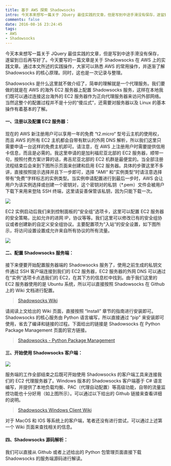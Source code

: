 ```yaml
---
title: 基于 AWS 探索 Shadowsocks
intro: 今天本来想写一篇关于 JQuery 最佳实践的文章，但是写到中途手滑没有保存，遂留到日后再写好了。今天要写的一篇文章是关于 Shadowsocks 在 AWS 上的实践文章。通过本文所述的实践操作，大家可以熟悉 AWS 的常用操作，并逐渐了解 Shadowsocks 的核心原理。同时，这也是一次记录与整理。
comments: false
date: 2016-08-16 23:24:45
tags:
- AWS
- Shadowsocks
---
```



今天本来想写一篇关于 JQuery 最佳实践的文章，但是写到中途手滑没有保存，遂留到日后再写好了。今天要写的一篇文章是关于 Shadowsocks 在 AWS 上的实践文章。通过本文所述的实践操作，大家可以熟悉 AWS 的常用操作，并逐渐了解 Shadowsocks 的核心原理。同时，这也是一次记录与整理。

Shadowsocks 是什么这里就不做介绍了，简单的理解就是一个代理服务。我们要做的就是在 AWS 的海外 EC2 服务器上配置 Shadowsocks 服务，这样在本地我们既可以通过连接这台海外的 EC2 服务器作为正向代理服务器来访问外部网络。当然这整个的配置过程并不是十分的“傻瓜式”，还需要对服务器以及 Linux 的基本操作有着基本的了解。

#### 一、注册以及配置 EC2 服务器：

现在的 AWS 新注册用户可以享用一年的免费 “t2.micro“ 型号云主机的使用权，而且 AWS 的所有 EC2 主机都会自带有默认的外网 DNS 解析，所以我们这里只需要申请一台这样的免费主机即可。请注意，在 AWS 上注册用户时需要提供信用卡信息，而且是必需的。我这里申请的是加利福尼亚北部的 EC2 服务器，顺带一句，按照付费方案计算的话，弗吉尼亚北部的 EC2 机群是最便宜的。当全部注册流程结束后会来到下图所示页面来创建和启用 EC2 服务器。具体的步骤这里不多讲，直接按照提示选择并且下一步即可，选择 “AMI“ 和“实例类型“时请注意选择带有“免费“字样标志的实例类型。当实例申请配置进行到最后一步时，AWS 会让用户为该实例选择或创建一个密钥对，这个密钥对的私钥（*.pem）文件会被用户下载下来用来登陆 SSH 终端，这里请妥善保管该私钥，因为只能下载一次。

![](1.png)

EC2 实例启动后我们来到控制面板的“安全组“选项卡，这里可以配置 EC2 服务器的安全策略，比如允许的进网 IP，协议等等。我们这里可以修改已有的安全组协议或者创建新的自定义安全组协议。主要配置项为“入站“的安全设置，如下图所示，将访问设置设置成允许来自所有协议的所有流量。

![](2.png)

#### 二、配置 Shadowsocks 服务端：

接下来便要开始配置服务器端的 Shadowsocks 服务了，使用之前生成的私钥文件通过 SSH 客户端连接到我们的 EC2 服务器，EC2 服务器的外网 DNS 可以通过在“实例“选项卡点选我们的 EC2，在其下方的信息栏中找到。由于我们这里的 EC2 服务器使用的是 Ubuntu 系统，所以可以直接按照 Shadowsocks 在 Github 上的 Wiki 文档进行配置。

> [Shadowsocks Wiki](https://github.com/shadowsocks/shadowsocks/tree/master)

请阅读上文给出的 Wiki 页面，直接按照 “Install” 章节的指南进行安装即可。Shadowsocks 的核心服务由 Python 语言编写，所以直接通过 “pip” 来安装即可使用，省去了编译和链接的过程。下面给出的链接是 Shadowsocks 在 Python Package Management 页面的官方链接。

> [Shadowsocks - Python Package Management](https://pypi.python.org/pypi/shadowsocks/2.8.2)


#### 三、开始使用 Shadowsocks 客户端：

![](3.png)

服务端的工作全部结束之后既可开始使用 Shadowsocks 的客户端工具来连接我们的 EC2 代理服务器了。Windows 版本的 Shadowsocks 客户端基于 C# 语言编写，并提供了本地负载均衡、PAC（代理自动配置）等高级功能，自带的流量监控功能也十分好用（如上图所示）。可以通过以下给出的 Github 链接来查看详细的说明。

> [Shadowsocks Windows Client Wiki](https://github.com/shadowsocks/shadowsocks-windows/tree/master)

对于 MacOS 和 IOS 等系统上的客户端，笔者还没有进行尝试，可以通过上述第一个 Wiki 页面来查找相关的信息。

#### 四、Shadowsocks 源码解析：

我们可以直接从 Github 或者上述给出的 Python 包管理页面直接下载 Shadowsocks 的服务端源码进行解读。
